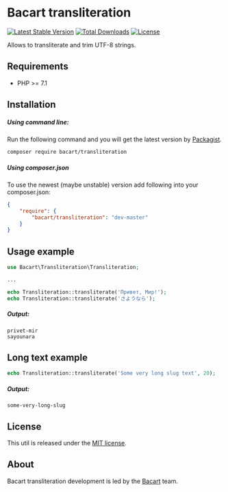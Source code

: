 Bacart transliteration
======================
[![Latest Stable Version](https://poser.pugx.org/bacart/transliteration/v/stable.png)](https://packagist.org/packages/bacart/transliteration)
[![Total Downloads](https://poser.pugx.org/bacart/transliteration/downloads.svg)](https://packagist.org/packages/bacart/transliteration)
[![License](https://poser.pugx.org/bacart/transliteration/license.svg)](https://packagist.org/packages/bacart/transliteration)

Allows to transliterate and trim UTF-8 strings. 

Requirements
------------
 - PHP >= 7.1
 
Installation
------------
##### Using command line:
Run the following command and you will get the latest version by [Packagist][1].

```bash
composer require bacart/transliteration
```

##### Using composer.json
To use the newest (maybe unstable) version add following into your composer.json:

```json
{
    "require": {
        "bacart/transliteration": "dev-master"
    }
}
```
Usage example
-------------
```php
use Bacart\Transliteration\Transliteration;

...

echo Transliteration::transliterate('Привет, Мир!');
echo Transliteration::transliterate('さようなら');
```

##### Output:
```
privet-mir
sayounara
```

Long text example
-----------------
```php
echo Transliteration::transliterate('Some very long slug text', 20);
```
##### Output:
`some-very-long-slug`

License
-------
This util is released under the [MIT license](LICENSE).

About
-----
Bacart transliteration development is led by the [Bacart][2] team.

[1]: https://packagist.org/packages/bacart/transliteration
[2]: https://github.com/bacart

